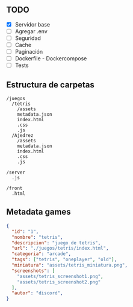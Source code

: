 ## TODO

- [x] Servidor base
- [ ] Agregar .env
- [ ] Seguridad
- [ ] Cache
- [ ] Paginación
- [ ] Dockerfile - Dockercompose
- [ ] Tests

## Estructura de carpetas

```mardown
/juegos
  /tetris
    /assets
    metadata.json
    index.html
    .css
    .js
  /Ajedrez
    /assets
    metadata.json
    index.html
    .css
    .js
  
/server
  .js 

/front
  .html
```

## Metadata games

```json 
{
  "id": "1",
  "nombre": "tetris",
  "descripcion": "juego de tetris",
  "url": "./juegos/tetris/index.html",
  "categoria": "arcade",
  "tags": ["tetris", "oneplayer", "old"],
  "miniatura": "assets/tetris_miniatura.png",
  "screenshots": [
    "assets/tetris_screenshot1.png",
    "assets/tetris_screenshot2.png"
  ],
  "autor": "discord",
}
```
